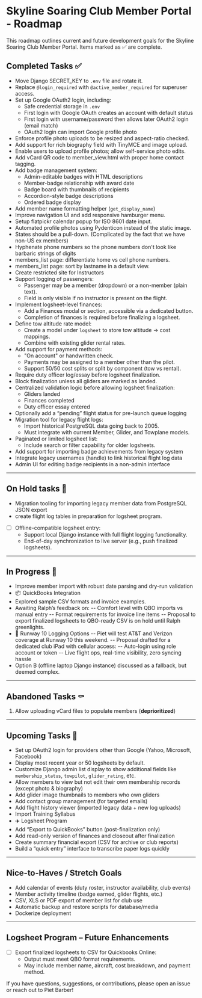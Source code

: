 # Skyline Soaring Club Member Portal - Roadmap

This roadmap outlines current and future development goals for the Skyline Soaring Club Member Portal. Items marked as ✅ are complete.

## Completed Tasks ✅
- Move Django SECRET_KEY to `.env` file and rotate it.
- Replace `@login_required` with `@active_member_required` for superuser access.
- Set up Google OAuth2 login, including:
   - Safe credential storage in `.env`
   - First login with Google OAuth creates an account with default status
   - First login with username/password then allows later OAuth2 login (email match)
   - OAuth2 login can import Google profile photo
- Enforce profile photo uploads to be resized and aspect-ratio checked.
- Add support for rich biography field with TinyMCE and image upload.
- Enable users to upload profile photos; allow self-service photo edits.
- Add vCard QR code to member_view.html with proper home contact tagging.
- Add badge management system:
   - Admin-editable badges with HTML descriptions
   - Member-badge relationship with award date
   - Badge board with thumbnails of recipients
   - Accordion-style badge descriptions
   - Ordered badge display
- Add member name formatting helper (`get_display_name`)
- Improve navigation UI and add responsive hamburger menu.
- Setup flatpickr calendar popup for ISO 8601 date input.
- Automated profile photos using Pydenticon instead of the static image. 
- States should be a pull-down.  (Complicated by the fact that we have non-US ex members)
- Hyphenate phone numbers so the phone numbers don't look like barbaric strings of digits
- members_list page: differentiate home vs cell phone numbers. 
- members_list page: sort by lastname in a default view.  
- Create restricted site for Instructors
- Support logging of passengers:
  - Passenger may be a member (dropdown) or a non-member (plain text).
  - Field is only visible if no instructor is present on the flight.
- Implement logsheet-level finances:
  - Add a Finances modal or section, accessible via a dedicated button.
  - Completion of finances is required before finalizing a logsheet.
- Define tow altitude rate model:
  - Create a model under `logsheet` to store tow altitude → cost mappings.
  - Combine with existing glider rental rates.
- Add support for payment methods:
  - "On account" or handwritten check.
  - Payments may be assigned to a member other than the pilot.
  - Support 50/50 cost splits or split by component (tow vs rental).
- Require duty officer log/essay before logsheet finalization.
- Block finalization unless all gliders are marked as landed.
- Centralized validation logic before allowing logsheet finalization:
  - Gliders landed
  - Finances completed
  - Duty officer essay entered
 - Optionally add a “pending” flight status for pre-launch queue logging
- Migration tool for legacy flight logs:
  - Import historical PostgreSQL data going back to 2005.
  - Must integrate with current Member, Glider, and Towplane models.
- Paginated or limited logsheet list:
  - Include search or filter capability for older logsheets.
- Add support for importing badge achievements from legacy system
- Integrate legacy usernames (handle) to link historical flight log data
- Admin UI for editing badge recipients in a non-admin interface

---

## On Hold tasks 🛑
- Migration tooling for importing legacy member data from PostgreSQL JSON export
- create flight log tables in preparation for logsheet program. 
- [ ] Offline-compatible logsheet entry:
  - Support local Django instance with full flight logging functionality.
  - End-of-day synchronization to live server (e.g., push finalized logsheets).

---

## In Progress 🔄
- Improve member import with robust date parsing and dry-run validation
- 📦 QuickBooks Integration
- Explored sample CSV formats and invoice examples.
- Awaiting Ralph’s feedback on:
-- Comfort level with QBO imports vs manual entry
-- Format requirements for invoice line items
-- Proposal to export finalized logsheets to QBO-ready CSV is on hold until Ralph greenlights.
- 📡 Runway 10 Logging Options
-- Piet will test AT&T and Verizon coverage at Runway 10 this weekend.
-- Proposal drafted for a dedicated club iPad with cellular access:
-- Auto-login using role account or token
-- Live flight ops, real-time visibility, zero syncing hassle
- Option B (offline laptop Django instance) discussed as a fallback, but deemed complex.

---

## Abandoned Tasks ⚰️
1. Allow uploading vCard files to populate members (**deprioritized**)

---

## Upcoming Tasks 🚀
- Set up OAuth2 login for providers other than Google (Yahoo, Microsoft, Facebook)
- Display most recent year or 50 logsheets by default.
- Customize Django admin list display to show additional fields like `membership_status`, `towpilot`, `glider_rating`, etc.
- Allow members to view but not edit their own membership records (except photo & biography)
- Add glider image thumbnails to members who own gliders
- Add contact group management (for targeted emails)
- Add flight history viewer (imported legacy data + new log uploads)
- Import Training Syllabus
- ✈️ Logsheet Program
 - Add “Export to QuickBooks” button (post-finalization only)
 - Add read-only version of finances and closeout after finalization
 - Create summary financial export (CSV for archive or club reports)
 - Build a “quick entry” interface to transcribe paper logs quickly

---

## Nice-to-Haves / Stretch Goals
- Add calendar of events (duty roster, instructor availability, club events)
- Member activity timeline (badge earned, glider flights, etc.)
- CSV, XLS or PDF export of member list for club use
- Automatic backup and restore scripts for database/media
- Dockerize deployment

---


## Logsheet Program – Future Enhancements

- [ ] Export finalized logsheets to CSV for Quickbooks Online:
  - Output must meet QBO format requirements.
  - May include member name, aircraft, cost breakdown, and payment method.

If you have questions, suggestions, or contributions, please open an issue or reach out to Piet Barber!